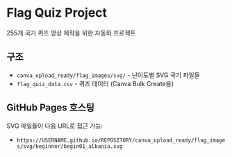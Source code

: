 # Flag Quiz Project

255개 국기 퀴즈 영상 제작을 위한 자동화 프로젝트

## 구조
- `canva_upload_ready/flag_images/svg/` - 난이도별 SVG 국기 파일들
- `flag_quiz_data.csv` - 퀴즈 데이터 (Canva Bulk Create용)

## GitHub Pages 호스팅
SVG 파일들이 다음 URL로 접근 가능:
- `https://USERNAME.github.io/REPOSITORY/canva_upload_ready/flag_images/svg/beginner/begin01_albania.svg`